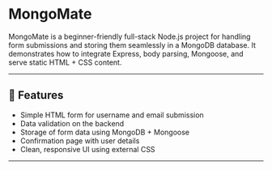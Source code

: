 # MongoMate
MongoMate is a beginner-friendly full-stack Node.js project for handling form submissions and storing them seamlessly in a MongoDB database. It demonstrates how to integrate Express, body parsing, Mongoose, and serve static HTML + CSS content.

---

## 🚀 Features

- Simple HTML form for username and email submission
- Data validation on the backend
- Storage of form data using MongoDB + Mongoose
- Confirmation page with user details
- Clean, responsive UI using external CSS

---
